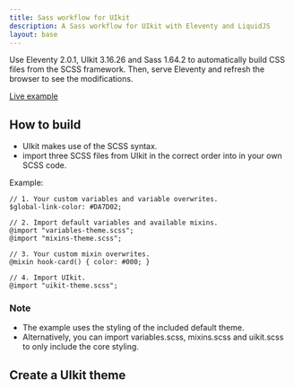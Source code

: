 ```yaml
---
title: Sass workflow for UIkit
description: A Sass workflow for UIkit with Eleventy and LiquidJS
layout: base
---
```

Use Eleventy 2.0.1, UIkit 3.16.26 and Sass 1.64.2 to automatically build CSS files from the SCSS framework. Then, serve Eleventy and refresh the browser to see the modifications.

[Live example](https://getuikit.com/assets/uikit/tests/index.html)

## How to build

- UIkit makes use of the SCSS syntax.
- import three SCSS files from UIkit in the correct order into in your own SCSS code.

Example:
```
// 1. Your custom variables and variable overwrites.
$global-link-color: #DA7D02;

// 2. Import default variables and available mixins.
@import "variables-theme.scss";
@import "mixins-theme.scss";

// 3. Your custom mixin overwrites.
@mixin hook-card() { color: #000; }

// 4. Import UIkit.
@import "uikit-theme.scss";
```
### Note

- The example uses the styling of the included default theme.
- Alternatively, you can import variables.scss, mixins.scss and uikit.scss to only include the core styling.

## Create a UIkit theme